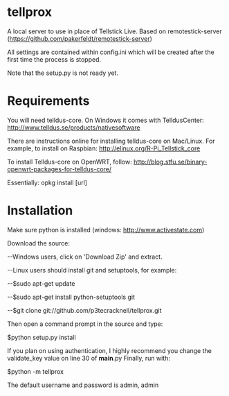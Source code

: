 tellprox
========

A local server to use in place of Tellstick Live. Based on remotestick-server (https://github.com/pakerfeldt/remotestick-server)

All settings are contained within config.ini which will be created after the first time the process is stopped.

Note that the setup.py is not ready yet.

Requirements
============
You will need telldus-core. On Windows it comes with TelldusCenter:
http://www.telldus.se/products/nativesoftware

There are instructions online for installing telldus-core on Mac/Linux. For example, to install on Raspbian:
http://elinux.org/R-Pi_Tellstick_core

To install Telldus-core on OpenWRT, follow:
http://blog.stfu.se/binary-openwrt-packages-for-telldus-core/

Essentially: opkg install [url]

Installation
============

Make sure python is installed (windows: http://www.activestate.com)

Download the source:

--Windows users, click on 'Download Zip' and extract.

--Linux users should install git and setuptools, for example:

--$sudo apt-get update

--$sudo apt-get install python-setuptools git

--$git clone git://github.com/p3tecracknell/tellprox.git

Then open a command prompt in the source and type:

$python setup.py install

If you plan on using authentication, I highly recommend you change the validate_key value on line 30 of __main__.py
Finally, run with:

$python -m tellprox

The default username and password is admin, admin
